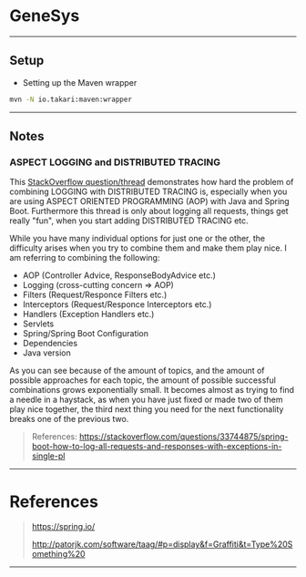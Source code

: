 # GeneSys

---

## Setup

- Setting up the Maven wrapper

```sh
mvn -N io.takari:maven:wrapper
```
---

## Notes

### ASPECT LOGGING and DISTRIBUTED TRACING

This [StackOverflow question/thread](https://stackoverflow.com/questions/33744875/spring-boot-how-to-log-all-requests-and-responses-with-exceptions-in-single-pl) 
demonstrates how hard the problem of combining LOGGING with DISTRIBUTED TRACING is, especially when you are using ASPECT ORIENTED PROGRAMMING (AOP) with Java and Spring Boot.
Furthermore this thread is only about logging all requests, things get really "fun", when you start adding DISTRIBUTED TRACING etc.

While you have many individual options for just one or the other, the difficulty arises when you try to combine them and make them play nice.
I am referring to combining the following:
- AOP (Controller Advice, ResponseBodyAdvice etc.)
- Logging (cross-cutting concern => AOP)
- Filters (Request/Responce Filters etc.)
- Interceptors (Request/Responce Interceptors etc.)
- Handlers (Exception Handlers etc.)
- Servlets
- Spring/Spring Boot Configuration
- Dependencies
- Java version

As you can see because of the amount of topics, and the amount of possible approaches for each topic, 
the amount of possible successful combinations grows exponentially small. 
It becomes almost as trying to find a needle in a haystack, as when you have just fixed or made two of them play nice 
together, the third next thing you need for the next functionality breaks one of the previous two.

> References:
> <https://stackoverflow.com/questions/33744875/spring-boot-how-to-log-all-requests-and-responses-with-exceptions-in-single-pl>

---

# References

> <https://spring.io/>
>
> <http://patorjk.com/software/taag/#p=display&f=Graffiti&t=Type%20Something%20>

---
